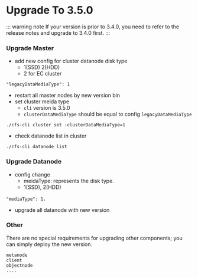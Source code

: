 # Upgrade To 3.5.0

::: warning note
If your version is prior to 3.4.0, you need to refer to the release notes and upgrade to 3.4.0 first.
:::

### Upgrade Master

+ add new config for cluster datanode disk type
  + 1(SSD) 2(HDD)
  + 2 for EC cluster
```
"legacyDataMediaType": 1
```
+ restart all master nodes by new version bin
+ set cluster meida type
  + `cli` version is 3.5.0
  + `clusterDataMediaType` should be equal to config `legacyDataMediaType`
```
./cfs-cli cluster set -clusterDataMediaType=1
```
+ check datanode list in cluster
```
./cfs-cli datanode list
```

### Upgrade Datanode
+ config change
  + meidaType: represents the disk type.
  + 1(SSD), 2(HDD)
```
"mediaType": 1，
```
+ upgrade all datanode with new version

### Other 
There are no special requirements for upgrading other components; you can simply deploy the new version.
```
metanode
client
objectnode
....
```
